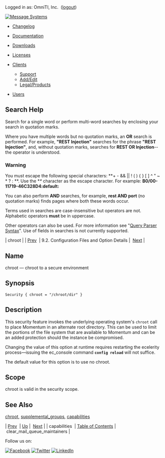 Logged in as: OmniTI, Inc.  ([logout](https://support.messagesystems.com/logout.php))

[![Message Systems](https://support.messagesystems.com/images/ms-white205.png)](https://support.messagesystems.com/start.php) 

*   [Changelog](https://support.messagesystems.com/start.php?show=changelog)
*   [Documentation](https://support.messagesystems.com/docs/)
*   [Downloads](https://support.messagesystems.com/start.php)

*   [Licenses](https://support.messagesystems.com/license_summary.php)
*   <a href="">Clients</a>
    *   [Support](https://support.messagesystems.com/cs.php)
    *   [Add/Edit](https://support.messagesystems.com/edit_client.php)
    *   [Legal/Products](https://support.messagesystems.com/edit_products.php)
*   [Users](https://support.messagesystems.com/edit_customer.php)

## Search Help

Search for a single word or perform multi-word searches by enclosing your search in quotation marks.

Where you have multiple words but no quotation marks, an **OR** search is performed. For example, **"REST Injection"** searches for the phrase **"REST Injection"**, and, without quotation marks, searches for **REST OR Injection**--the operator is understood.

### Warning

You must escape the following special characters: **+ - && || ! ( ) { } [ ] ^ " ~ * ? : \**. Use the **\** character as the escape character. For example: **B0/00-11719-46C328D4\:default\:**

You can also perform **AND** searches, for example, **rest AND port** (no quotation marks) finds pages where both these words occur.

Terms used in searches are case-insensitive but operators are not. Alphabetic operators **must** be in uppercase.

Other operators can also be used. For more information see "[Query Parser Syntax](https://lucene.apache.org/core/old_versioned_docs/versions/3_0_0/queryparsersyntax.html)". Use of fields in searches is not currently supported.

| chroot |
| [Prev](conf.ref.capabilities.php)  | 9.2. Configuration Files and Option Details |  [Next](conf.ref.clear_mail_queue_maintainers.php) |

<a name="conf.ref.chroot"></a>
## Name

chroot — chroot to a secure environment

## Synopsis

`Security { chroot = "/chroot/dir" }`

<a name="idp8531696"></a>
## Description

This security feature invokes the underlying operating system's `chroot` call to place Momentum in an alternate root directory. This can be used to limit the portions of the file system that are available to Momentum and can be an added protection should the instance be compromised.

Changing the value of this option at runtime requires restarting the ecelerity process—issuing the ec_console command **`config reload`**         will not suffice.

The default value for this option is to use no chroot.

<a name="idp8535936"></a>
## Scope

chroot is valid in the security scope.

<a name="idp8537568"></a>
## See Also

[chroot](conf.ref.chroot.php "chroot"), [supplemental_groups](conf.ref.supplemental_groups.php "supplemental_groups"), [capabilities](conf.ref.capabilities.php "capabilities")

| [Prev](conf.ref.capabilities.php)  | [Up](conf.ref.files.php) |  [Next](conf.ref.clear_mail_queue_maintainers.php) |
| capabilities  | [Table of Contents](index.php) |  clear_mail_queue_maintainers |

Follow us on:

[![Facebook](https://support.messagesystems.com/images/icon-facebook.png)](http://www.facebook.com/messagesystems) [![Twitter](https://support.messagesystems.com/images/icon-twitter.png)](http://twitter.com/#!/MessageSystems) [![LinkedIn](https://support.messagesystems.com/images/icon-linkedin.png)](http://www.linkedin.com/company/message-systems)